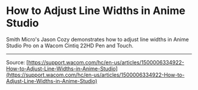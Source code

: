 # How to Adjust Line Widths in Anime Studio

Smith Micro's Jason Cozy demonstrates how to adjust line widths in Anime Studio Pro on a Wacom Cintiq 22HD Pen and Touch.

---
Source: [https://support.wacom.com/hc/en-us/articles/1500006334922-How-to-Adjust-Line-Widths-in-Anime-Studio](https://support.wacom.com/hc/en-us/articles/1500006334922-How-to-Adjust-Line-Widths-in-Anime-Studio)
